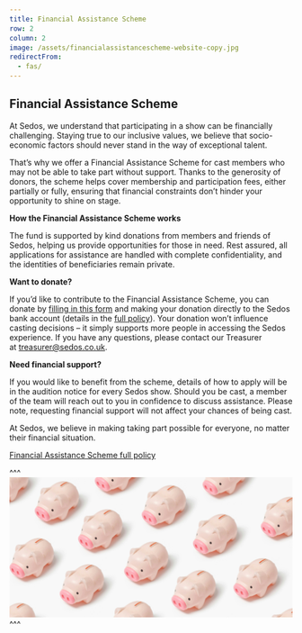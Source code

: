 ```yaml
---
title: Financial Assistance Scheme
row: 2
column: 2
image: /assets/financialassistancescheme-website-copy.jpg
redirectFrom:
  - fas/
---
```

## Financial Assistance Scheme

At Sedos, we understand that participating in a show can be financially challenging. Staying true to our inclusive values, we believe that socio-economic factors should never stand in the way of exceptional talent.

That’s why we offer a Financial Assistance Scheme for cast members who may not be able to take part without support. Thanks to the generosity of donors, the scheme helps cover membership and participation fees, either partially or fully, ensuring that financial constraints don’t hinder your opportunity to shine on stage.

**How the Financial Assistance Scheme works**

The fund is supported by kind donations from members and friends of Sedos, helping us provide opportunities for those in need. Rest assured, all applications for assistance are handled with complete confidentiality, and the identities of beneficiaries remain private.

**Want to donate?**

If you’d like to contribute to the Financial Assistance Scheme, you can donate by [filling in this form](https://docs.google.com/forms/d/e/1FAIpQLScK400q8HjQGP1tEelh-YF7EpzESkwT5DqPOb2YxikcjcGP-A/viewform) and making your donation directly to the Sedos bank account (details in the [full policy](https://www.sedos.co.uk/assets/policies/financial-assistance-scheme.pdf)). Your donation won’t influence casting decisions – it simply supports more people in accessing the Sedos experience. If you have any questions, please contact our Treasurer at [treasurer@sedos.co.uk](mailto:treasurer@sedos.co.uk).

**Need financial support?**

If you would like to benefit from the scheme, details of how to apply will be in the audition notice for every Sedos show. Should you be cast, a member of the team will reach out to you in confidence to discuss assistance. Please note, requesting financial support will not affect your chances of being cast.

At Sedos, we believe in making taking part possible for everyone, no matter their financial situation.

[Financial Assistance Scheme full policy](https://www.sedos.co.uk/assets/policies/financial-assistance-scheme.pdf)

^^^
![Financial Assistance Scheme](/assets/financialassistancescheme-website-copy.jpg)
^^^